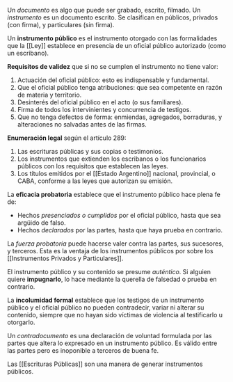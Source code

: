 Un _documento_ es algo que puede ser grabado, escrito, filmado. Un _instrumento_ es un documento escrito. Se clasifican en públicos, privados (con firma), y particulares (sin firma).

Un **instrumento público** es el instrumento otorgado con las formalidades que la [[Ley]] establece en presencia de un oficial público autorizado (como un escribano).

**Requisitos de validez** que si no se cumplen el instrumento no tiene valor:

1. Actuación del oficial público: esto es indispensable y fundamental.
2. Que el oficial público tenga atribuciones: que sea competente en razón de materia y territorio.
3. Desinterés del oficial público en el acto (o sus familiares).
4. Firma de todos los intervinientes y concurrencia de testigos.
5. Que no tenga defectos de forma: enmiendas, agregados, borraduras, y alteraciones no salvadas antes de las firmas.

**Enumeración legal** según el artículo 289:

1. Las escrituras públicas y sus copias o testimonios.
2. Los instrumentos que extienden los escribanos o los funcionarios públicos con los requisitos que establecen las leyes.
3. Los títulos emitidos por el [[Estado Argentino]] nacional, provincial, o CABA, conforme a las leyes que autorizan su emisión.

La **eficacia probatoria** establece que el instrumento público hace plena fe de:

- Hechos _presenciados o cumplidos_ por el oficial público, hasta que sea argüido de falso.
- Hechos _declarados_ por las partes, hasta que haya prueba en contrario.

La _fuerza probatoria_ puede hacerse valer contra las partes, sus sucesores, y terceros. Esta es la ventaja de los instrumentos públicos por sobre los [[Instrumentos Privados y Particulares]].

El instrumento público y su contenido se presume _auténtico_. Si alguien quiere **impugnarlo**, lo hace mediante la querella de falsedad o prueba en contrario.

La **incolumidad formal** establece que los testigos de un instrumento público y el oficial público no pueden contradecir, variar ni alterar su contenido, siempre que no hayan sido víctimas de violencia al testificarlo u otorgarlo.

Un _contradocumento_ es una declaración de voluntad formulada por las partes que altera lo expresado en un instrumento público. Es válido entre las partes pero es inoponible a terceros de buena fe.

Las [[Escrituras Públicas]] son una manera de generar instrumentos públicos.
